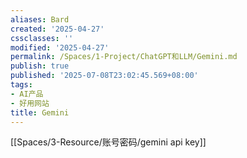 ```yaml
---
aliases: Bard
created: '2025-04-27'
cssclasses: ''
modified: '2025-04-27'
permalink: /Spaces/1-Project/ChatGPT和LLM/Gemini.md
publish: true
published: '2025-07-08T23:02:45.569+08:00'
tags:
- AI产品
- 好用网站
title: Gemini
---
```

[[Spaces/3-Resource/账号密码/gemini api key]]